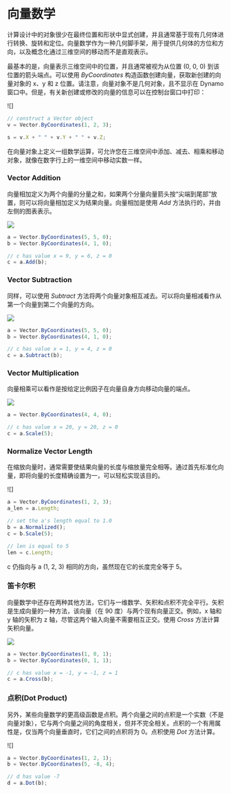 # 向量数学

计算设计中的对象很少在最终位置和形状中显式创建，并且通常基于现有几何体进行转换、旋转和定位。向量数学作为一种几何脚手架，用于提供几何体的方位和方向，以及概念化通过三维空间的移动而不是直观表示。

最基本的是，向量表示三维空间中的位置，并且通常被视为从位置 (0, 0, 0) 到该位置的箭头端点。可以使用 _ByCoordinates_ 构造函数创建向量，获取新创建的向量对象的 x、y 和 z 位置。请注意，向量对象不是几何对象，且不显示在 Dynamo 窗口中。但是，有关新创建或修改的向量的信息可以在控制台窗口中打印：

![]

```js
// construct a Vector object
v = Vector.ByCoordinates(1, 2, 3);

s = v.X + " " + v.Y + " " + v.Z;
```

在向量对象上定义一组数学运算，可允许您在三维空间中添加、减去、相乘和移动对象，就像在数字行上的一维空间中移动实数一样。

### Vector Addition

向量相加定义为两个向量的分量之和，如果两个分量向量箭头按“尖端到尾部”放置，则可以将向量相加定义为结果向量。向量相加是使用 _Add_ 方法执行的，并由左侧的图表表示。

![](../images/8-2/3/VectorMath\_02.png)

```js
a = Vector.ByCoordinates(5, 5, 0);
b = Vector.ByCoordinates(4, 1, 0);

// c has value x = 9, y = 6, z = 0
c = a.Add(b);
```

### Vector Subtraction

同样，可以使用 _Subtract_ 方法将两个向量对象相互减去。可以将向量相减看作从第一个向量到第二个向量的方向。

![](../images/8-2/3/VectorMath\_03.png)

```js
a = Vector.ByCoordinates(5, 5, 0);
b = Vector.ByCoordinates(4, 1, 0);

// c has value x = 1, y = 4, z = 0
c = a.Subtract(b);
```

### Vector Multiplication

向量相乘可以看作是按给定比例因子在向量自身方向移动向量的端点。

![](../images/8-2/3/VectorMath\_04.png)

```js
a = Vector.ByCoordinates(4, 4, 0);

// c has value x = 20, y = 20, z = 0
c = a.Scale(5);
```

### Normalize Vector Length

在缩放向量时，通常需要使结果向量的长度与缩放量完全相等。通过首先标准化向量，即将向量的长度精确设置为一，可以轻松实现该目的。

![]

```js
a = Vector.ByCoordinates(1, 2, 3);
a_len = a.Length;

// set the a's length equal to 1.0
b = a.Normalized();
c = b.Scale(5);

// len is equal to 5
len = c.Length;
```

c 仍指向与 a (1, 2, 3) 相同的方向，虽然现在它的长度完全等于 5。

### 笛卡尔积

向量数学中还存在两种其他方法，它们与一维数学、矢积和点积不完全平行。矢积是生成向量的一种方法，该向量（在 90 度）与两个现有向量正交。例如，x 轴和 y 轴的矢积为 z 轴，尽管这两个输入向量不需要相互正交。使用 _Cross_ 方法计算矢积向量。

![](../images/8-2/3/VectorMath\_06.png)

```js
a = Vector.ByCoordinates(1, 0, 1);
b = Vector.ByCoordinates(0, 1, 1);

// c has value x = -1, y = -1, z = 1
c = a.Cross(b);
```

### 点积(Dot Product)

另外，某些向量数学的更高级函数是点积。两个向量之间的点积是一个实数（不是向量对象），它与两个向量之间的角度相关，但并不完全相关。点积的一个有用属性是，仅当两个向量垂直时，它们之间的点积将为 0。点积使用 _Dot_ 方法计算。

![]

```js
a = Vector.ByCoordinates(1, 2, 1);
b = Vector.ByCoordinates(5, -8, 4);

// d has value -7
d = a.Dot(b);
```
